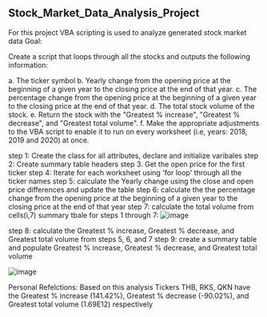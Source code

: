 Stock_Market_Data_Analysis_Project
----------------------------------
For this project VBA scripting is used to analyze generated stock market data
Goal:

Create a script that loops through all the stocks and outputs the following information:

 a. The ticker symbol
 b. Yearly change from the opening price at the beginning of a given year to the closing price at the end of that year.
 c. The percentage change from the opening price at the beginning of a given year to the closing price at the end of that year.
 d. The total stock volume of the stock. 
 e. Return the stock with the "Greatest % increase", "Greatest % decrease", and "Greatest total volume". 
 f. Make the appropriate adjustments to the VBA script to enable it to run on every worksheet (i.e, years: 2018, 2019 and 2020) at once.
      
 step 1: Create the class for all attributes, declare and initialize varibales
 step 2: Create summary table headers
 step 3. Get the open price for the first ticker
 step 4: Iterate for each worksheet using 'for loop' through all the ticker names
 step 5: calculate the Yearly change using the close and open price  differences and update the table
 step 6: calculate the the percentage change from the opening price at the beginning of a given year to the closing price at the end of that year
 step 7: calculate the total volume from cells(i,7)
 summary tbale for steps 1 through 7:
  ![image](https://user-images.githubusercontent.com/118146659/227642324-02bb9942-8f16-4772-b7ff-74d215bf3602.png)


 

  step 8: calculate the Greatest % increase, Greatest % decrease, and Greatest total volume from steps 5, 6, and 7
  step 9: create a summary table and populate Greatest % increase, Greatest % decrease, and Greatest total volume
     
   ![image](https://user-images.githubusercontent.com/118146659/227643977-418e83db-748f-430b-a3df-cb8321f1ba83.png)

   Personal Refelctions:
   Based on this analysis Tickers THB, RKS, QKN have the Greatest % increase (141.42%), Greatest % decrease (-90.02%), and Greatest total volume (1.69E12)           respectively

  
